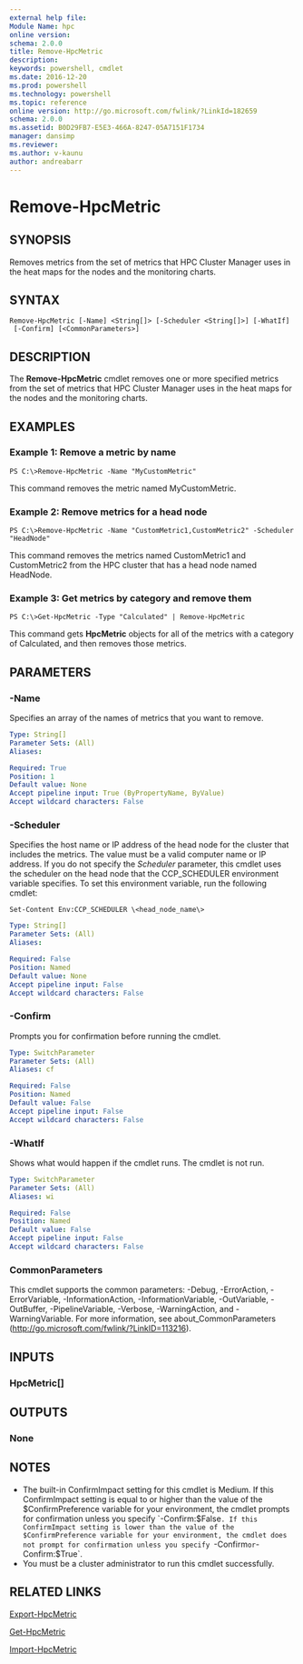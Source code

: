 ```yaml
---
external help file:
Module Name: hpc
online version:
schema: 2.0.0
title: Remove-HpcMetric
description:
keywords: powershell, cmdlet
ms.date: 2016-12-20
ms.prod: powershell
ms.technology: powershell
ms.topic: reference
online version: http://go.microsoft.com/fwlink/?LinkId=182659
schema: 2.0.0
ms.assetid: B0D29FB7-E5E3-466A-8247-05A7151F1734
manager: dansimp
ms.reviewer:
ms.author: v-kaunu
author: andreabarr
---
```


# Remove-HpcMetric

## SYNOPSIS
Removes metrics from the set of metrics that HPC Cluster Manager uses in the heat maps for the nodes and the monitoring charts.

## SYNTAX

```
Remove-HpcMetric [-Name] <String[]> [-Scheduler <String[]>] [-WhatIf]
 [-Confirm] [<CommonParameters>]
```

## DESCRIPTION
The **Remove-HpcMetric** cmdlet removes one or more specified metrics from the set of metrics that HPC Cluster Manager uses in the heat maps for the nodes and the monitoring charts.

## EXAMPLES

### Example 1: Remove a metric by name
```
PS C:\>Remove-HpcMetric -Name "MyCustomMetric"
```

This command removes the metric named MyCustomMetric.

### Example 2: Remove metrics for a head node
```
PS C:\>Remove-HpcMetric -Name "CustomMetric1,CustomMetric2" -Scheduler "HeadNode"
```

This command removes the metrics named CustomMetric1 and CustomMetric2 from the HPC cluster that has a head node named HeadNode.

### Example 3: Get metrics by category and remove them
```
PS C:\>Get-HpcMetric -Type "Calculated" | Remove-HpcMetric
```

This command gets **HpcMetric** objects for all of the metrics with a category of Calculated, and then removes those metrics.

## PARAMETERS

### -Name
Specifies an array of the names of metrics that you want to remove.

```yaml
Type: String[]
Parameter Sets: (All)
Aliases:

Required: True
Position: 1
Default value: None
Accept pipeline input: True (ByPropertyName, ByValue)
Accept wildcard characters: False
```

### -Scheduler
Specifies the host name or IP address of the head node for the cluster that includes the metrics.
The value must be a valid computer name or IP address.
If you do not specify the *Scheduler* parameter, this cmdlet uses the scheduler on the head node that the CCP_SCHEDULER environment variable specifies.
To set this environment variable, run the following cmdlet:

`Set-Content Env:CCP_SCHEDULER \<head_node_name\>`

```yaml
Type: String[]
Parameter Sets: (All)
Aliases:

Required: False
Position: Named
Default value: None
Accept pipeline input: False
Accept wildcard characters: False
```

### -Confirm
Prompts you for confirmation before running the cmdlet.

```yaml
Type: SwitchParameter
Parameter Sets: (All)
Aliases: cf

Required: False
Position: Named
Default value: False
Accept pipeline input: False
Accept wildcard characters: False
```

### -WhatIf
Shows what would happen if the cmdlet runs.
The cmdlet is not run.

```yaml
Type: SwitchParameter
Parameter Sets: (All)
Aliases: wi

Required: False
Position: Named
Default value: False
Accept pipeline input: False
Accept wildcard characters: False
```

### CommonParameters
This cmdlet supports the common parameters: -Debug, -ErrorAction, -ErrorVariable, -InformationAction, -InformationVariable, -OutVariable, -OutBuffer, -PipelineVariable, -Verbose, -WarningAction, and -WarningVariable. For more information, see about_CommonParameters (http://go.microsoft.com/fwlink/?LinkID=113216).

## INPUTS

### HpcMetric[]

## OUTPUTS

### None

## NOTES
* The built-in ConfirmImpact setting for this cmdlet is Medium. If this ConfirmImpact setting is equal to or higher than the value of the $ConfirmPreference variable for your environment, the cmdlet prompts for confirmation unless you specify `-Confirm:$False`. If this ConfirmImpact setting is lower than the value of the $ConfirmPreference variable for your environment, the cmdlet does not prompt for confirmation unless you specify `-Confirm` or `-Confirm:$True`.
* You must be a cluster administrator to run this cmdlet successfully.

## RELATED LINKS

[Export-HpcMetric](./Export-HpcMetric.md)

[Get-HpcMetric](./Get-HpcMetric.md)

[Import-HpcMetric](./Import-HpcMetric.md)
